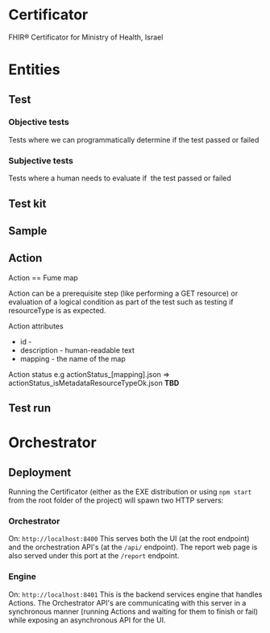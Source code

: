 # Certificator
FHIR® Certificator for Ministry of Health, Israel

# Entities

## Test
### Objective tests
Tests where we can programmatically determine if the test passed or failed

### Subjective tests
Tests where a human needs to evaluate if  the test passed or failed

## Test kit

## Sample

## Action
Action == Fume map

Action can be a prerequisite step (like performing a GET resource) or evaluation of a logical condition as part of the test such as testing if resourceType is as expected.

Action attributes
* id -
* description - human-readable text
* mapping - the name of the map

Action status
e.g actionStatus_[mapping].json => actionStatus_isMetadataResourceTypeOk.json
**TBD**

## Test run

# Orchestrator
## Deployment
Running the Certificator (either as the EXE distribution or using `npm start` from the root folder of the project) will spawn two HTTP servers:
### Orchestrator
On: `http://localhost:8400`
This serves both the UI (at the root endpoint) and the orchestration API's (at the `/api/` endpoint).
The report web page is also served under this port at the  `/report` endpoint.
### Engine
On: `http://localhost:8401`
This is the backend services engine that handles Actions. The Orchestrator API's are communicating with this server in a synchronous manner (running Actions and waiting for them to finish or fail) while exposing an asynchronous API for the UI.
